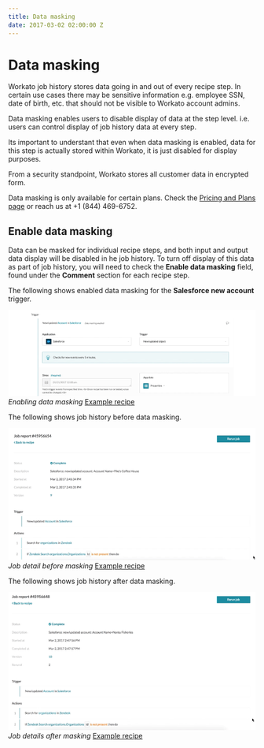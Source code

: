 ```yaml
---
title: Data masking
date: 2017-03-02 02:00:00 Z
---
```


# Data masking
Workato job history stores data going in and out of every recipe step. In certain use cases there may be sensitive information e.g. employee SSN, date of birth, etc. that should not be visible to Workato account admins.

Data masking enables users to disable display of data at the step level. i.e. users can control display of job history data at every step.

Its important to understant that even when data masking is enabled, data for this step is actually stored within Workato, it is just disabled for display purposes.

From a security standpoint, Workato stores all customer data in encrypted form.

Data masking is only available for certain plans. Check the [Pricing and Plans page](https://www.workato.com/pricing?audience=general) or reach us at +1 (844) 469-6752.

## Enable data masking
Data can be masked for individual recipe steps, and both input and output data display will be disabled in he job history. To turn off display of this data as part of job history, you will need to check the **Enable data masking** field, found under the **Comment** section for each recipe step.

The following shows enabled data masking for the **Salesforce new account** trigger.

![Enabling data masking](/assets/images/features/data-masking/enabling-data-masking.gif)
*Enabling data masking* [Example recipe](https://www.workato.com/recipes/480360)

The following shows job history before data masking.

![Job details before masking](/assets/images/features/data-masking/job-details-before-masking.gif)
*Job detail before masking* [Example recipe](https://www.workato.com/recipes/480360)

The following shows job history after data masking.

![Job details after masking](/assets/images/features/data-masking/job-details-after-masking.gif)
*Job details after masking* [Example recipe](https://www.workato.com/recipes/480360)
